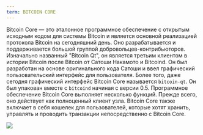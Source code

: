 ```yaml
---
term: BITCOIN CORE
---
```


Bitcoin Core — это эталонное программное обеспечение с открытым исходным кодом для системы Bitcoin и является основной реализацией протокола Bitcoin на сегодняшний день. Оно разрабатывается и поддерживается большой группой добровольцев-контрибьюторов. Изначально названный "Bitcoin Qt", он является третьим клиентом в истории Bitcoin после Bitcoin от Сатоши Накамото и Bitcoind. Он был разработан на основе оригинального кода Сатоши и ввел графический пользовательский интерфейс для пользователя. Более того, даже сегодня графический интерфейс Bitcoin Core называется `bitcoin-qt`. Он был упакован вместе с `bitcoind` начиная с версии 0.5. Программное обеспечение Bitcoin Core выполняет несколько функций. Прежде всего, оно действует как полноценный клиент узла. Bitcoin Core также включает в себя кошелек для пользователей, которые хотят хранить, управлять и проводить транзакции непосредственно с Bitcoin Core.

![](../../dictionnaire/assets/42.png)